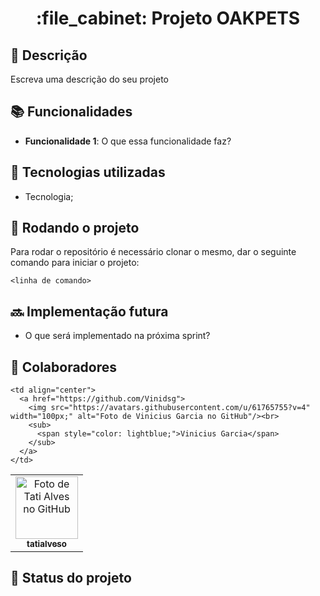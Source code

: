 <h1 align="center">:file_cabinet: Projeto OAKPETS</h1>

## :memo: Descrição
Escreva uma descrição do seu projeto

## :books: Funcionalidades
* <b>Funcionalidade 1</b>: O que essa funcionalidade faz?

## :wrench: Tecnologias utilizadas
* Tecnologia;

## :rocket: Rodando o projeto
Para rodar o repositório é necessário clonar o mesmo, dar o seguinte comando para iniciar o projeto:
```
<linha de comando>
```

## :soon: Implementação futura
* O que será implementado na próxima sprint?

## :handshake: Colaboradores
<table>
  <tr>
    <td align="center">
      <a href="http://github.com/tatialveso">
        <img src="https://avatars.githubusercontent.com/u/56259137?v=4" width="100px;" alt="Foto de Tati Alves no GitHub"/><br>
        <sub>
          <b>tatialveso</b>
        </sub>
      </a>
    </td>

    <td align="center">
      <a href="https://github.com/Vinidsg">
        <img src="https://avatars.githubusercontent.com/u/61765755?v=4" width="100px;" alt="Foto de Vinicius Garcia no GitHub"/><br>
        <sub>
          <span style="color: lightblue;">Vinicius Garcia</span>
        </sub>
      </a>
    </td>
  </tr>
</table>

## :dart: Status do projeto
